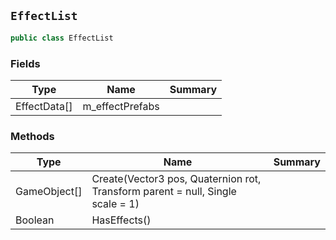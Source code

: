 ## `EffectList`

```csharp
public class EffectList

```

### Fields

| Type | Name | Summary | 
| --- | --- | --- | 
| EffectData[] | m_effectPrefabs |  | 


### Methods

| Type | Name | Summary | 
| --- | --- | --- | 
| GameObject[] | Create(Vector3 pos, Quaternion rot, Transform parent = null, Single scale = 1) |  | 
| Boolean | HasEffects() |  | 


